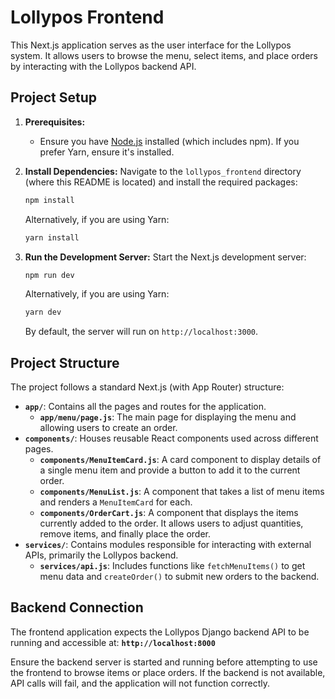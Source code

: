 # Lollypos Frontend

This Next.js application serves as the user interface for the Lollypos system. It allows users to browse the menu, select items, and place orders by interacting with the Lollypos backend API.

## Project Setup

1.  **Prerequisites:**
    *   Ensure you have [Node.js](https://nodejs.org/) installed (which includes npm). If you prefer Yarn, ensure it's installed.

2.  **Install Dependencies:**
    Navigate to the `lollypos_frontend` directory (where this README is located) and install the required packages:
    ```bash
    npm install
    ```
    Alternatively, if you are using Yarn:
    ```bash
    yarn install
    ```

3.  **Run the Development Server:**
    Start the Next.js development server:
    ```bash
    npm run dev
    ```
    Alternatively, if you are using Yarn:
    ```bash
    yarn dev
    ```
    By default, the server will run on `http://localhost:3000`.

## Project Structure

The project follows a standard Next.js (with App Router) structure:

*   **`app/`**: Contains all the pages and routes for the application.
    *   **`app/menu/page.js`**: The main page for displaying the menu and allowing users to create an order.
*   **`components/`**: Houses reusable React components used across different pages.
    *   **`components/MenuItemCard.js`**: A card component to display details of a single menu item and provide a button to add it to the current order.
    *   **`components/MenuList.js`**: A component that takes a list of menu items and renders a `MenuItemCard` for each.
    *   **`components/OrderCart.js`**: A component that displays the items currently added to the order. It allows users to adjust quantities, remove items, and finally place the order.
*   **`services/`**: Contains modules responsible for interacting with external APIs, primarily the Lollypos backend.
    *   **`services/api.js`**: Includes functions like `fetchMenuItems()` to get menu data and `createOrder()` to submit new orders to the backend.

## Backend Connection

The frontend application expects the Lollypos Django backend API to be running and accessible at:
**`http://localhost:8000`**

Ensure the backend server is started and running before attempting to use the frontend to browse items or place orders. If the backend is not available, API calls will fail, and the application will not function correctly.
